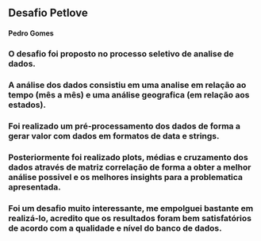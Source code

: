 ## Desafio Petlove
#### Pedro Gomes
### O desafio foi proposto no processo seletivo de analise de dados.

### A análise dos dados consistiu em uma analise em relação ao tempo (mês a mês) e uma análise geografica (em relação aos estados).

### Foi realizado um pré-processamento dos dados de forma a gerar valor com dados em formatos de data e strings.

### Posteriormente foi realizado plots, médias e cruzamento dos dados através de matriz correlação de forma a obter a melhor análise possivel e os melhores insights para a problematica apresentada.

### Foi um desafio muito interessante, me empolguei bastante em realizá-lo, acredito que os resultados foram bem satisfatórios de acordo com a qualidade e nível do banco de dados.

